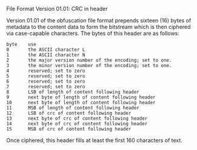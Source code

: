 File Format Version 01.01: CRC in header

Version 01.01 of the obfuscation file format prepends sixteen (16)
bytes of metadata to the content data to form the bitstream which is
then ciphered via case-capable characters.  The bytes of this header
are as follows:

    byte    use
    0       the ASCII character L
    1       the ASCII character N
    2       the major version number of the encoding; set to one.
    3       the minor version number of the encoding; set to one.  
    4       reserved; set to zero
    5       reserved; set to zero
    6       reserved; set to zero
    7       reserved; set to zero
    8       LSB of length of content following header
    9       next byte of length of content following header
    10      next byte of length of content following header
    11      MSB of length of content following header
    12      LSB of crc of content following header
    13      next byte of crc of content following header
    14      next byte of crc of content following header
    15      MSB of crc of content following header

Once ciphered, this header fills at least the first 160 characters
of text.

